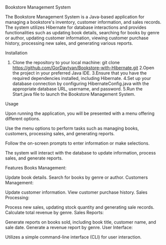 Bookstore Management System

The Bookstore Management System is a Java-based application for managing a bookstore's inventory, customer information, and sales records. The system utilizes Hibernate for database interactions and provides functionalities such as updating book details, searching for books by genre or author, updating customer information, viewing customer purchase history, processing new sales, and generating various reports.

Installation

1. Clone the repository to your local machine:
    git clone https://github.com/GorDavtyan/Bookstore-with-Hibernate.git
2.Open the project in your preferred Java IDE.
3.Ensure that you have the required dependencies installed, including Hibernate.
4.Set up your database connection by configuring HibernateConfig.java with the appropriate database URL, username, and password.
5.Run the Start.java file to launch the Bookstore Management System.

Usage

Upon running the application, you will be presented with a menu offering different options.

Use the menu options to perform tasks such as managing books, customers, processing sales, and generating reports.

Follow the on-screen prompts to enter information or make selections.

The system will interact with the database to update information, process sales, and generate reports.

Features
Books Management:

Update book details.
Search for books by genre or author.
Customers Management:

Update customer information.
View customer purchase history.
Sales Processing:

Process new sales, updating stock quantity and generating sale records.
Calculate total revenue by genre.
Sales Reports:

Generate reports on books sold, including book title, customer name, and sale date.
Generate a revenue report by genre.
User Interface:

Utilizes a simple command-line interface (CLI) for user interaction.
